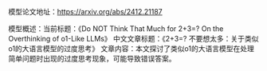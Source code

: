 模型论文地址：https://arxiv.org/abs/2412.21187

模型概述：当前标题：《Do NOT Think That Much for 2+3=? On the Overthinking of o1-Like LLMs》
中文文章标题：《2+3=? 不要想太多：关于类似o1的大语言模型的过度思考》
文章内容：本文探讨了类似o1的大语言模型在处理简单问题时出现的过度思考现象，可能导致错误答案。
